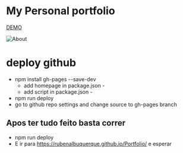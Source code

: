 # My Personal portfolio


[DEMO]([URL](https://rubenalbuquerque.github.io/Portfolio/))


![About](./imagens/About.PNG "About")







# deploy github

-   npm install gh-pages --save-dev
    -   add homepage in package.json -
    -   add script in package.json -
-   npm run deploy
-   go to github repo settings and change source to gh-pages branch

## Apos ter tudo feito basta correr

-   npm run deploy
-   E ir para https://rubenalbuquerque.github.io/Portfolio/ e esperar
